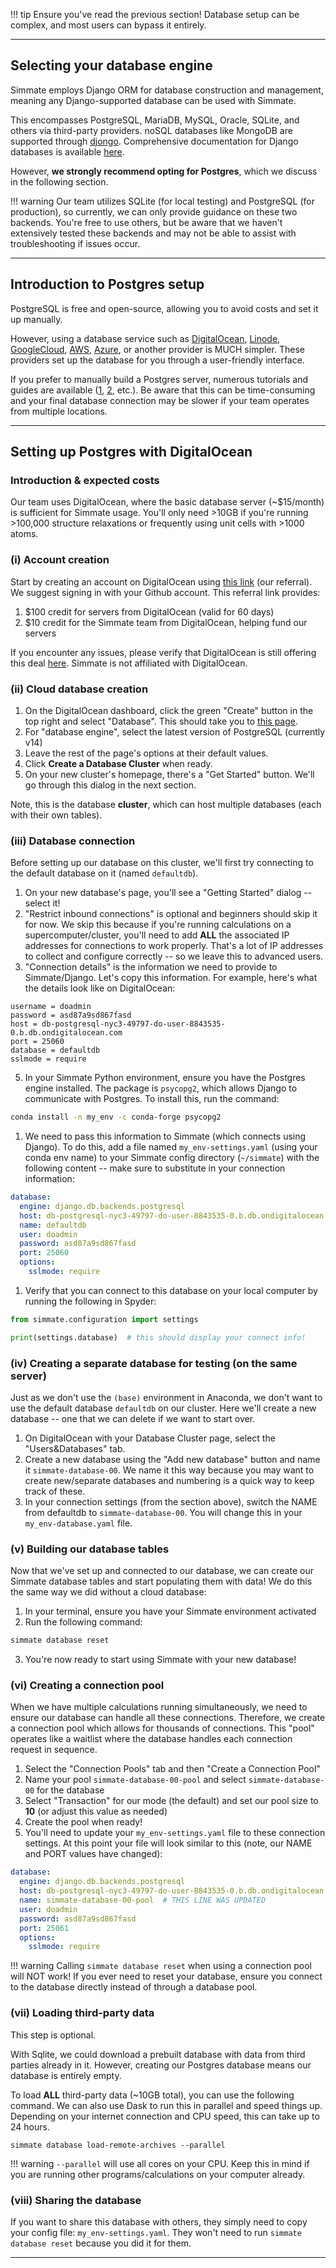 !!! tip
    Ensure you've read the previous section! Database setup can be complex, and most users can bypass it entirely.

-------------------------------------------------------------------------------

## Selecting your database engine

Simmate employs Django ORM for database construction and management, meaning any Django-supported database can be used with Simmate. 

This encompasses PostgreSQL, MariaDB, MySQL, Oracle, SQLite, and others via third-party providers. noSQL databases like MongoDB are supported through [djongo](https://github.com/nesdis/djongo). Comprehensive documentation for Django databases is available [here](https://docs.djangoproject.com/en/4.0/ref/databases/). 

However, **we strongly recommend opting for Postgres**, which we discuss in the following section.

!!! warning
    Our team utilizes SQLite (for local testing) and PostgreSQL (for production), so currently, we can only provide guidance on these two backends. You're free to use others, but be aware that we haven't extensively tested these backends and may not be able to assist with troubleshooting if issues occur.

-------------------------------------------------------------------------------

## Introduction to Postgres setup

PostgreSQL is free and open-source, allowing you to avoid costs and set it up manually.

However, using a database service such as [DigitalOcean](https://www.digitalocean.com/), [Linode](https://www.linode.com/), [GoogleCloud](https://cloud.google.com/), [AWS](https://aws.amazon.com), [Azure](https://azure.microsoft.com/), or another provider is MUCH simpler. These providers set up the database for you through a user-friendly interface.

If you prefer to manually build a Postgres server, numerous tutorials and guides are available ([1](https://www.postgresql.org/docs/current/tutorial.html), [2](https://www.prisma.io/dataguide/postgresql/setting-up-a-local-postgresql-database), etc.). Be aware that this can be time-consuming and your final database connection may be slower if your team operates from multiple locations. 

-------------------------------------------------------------------------------

## Setting up Postgres with DigitalOcean

### Introduction & expected costs

Our team uses DigitalOcean, where the basic database server (~$15/month) is sufficient for Simmate usage. You'll only need >10GB if you're running >100,000 structure relaxations or frequently using unit cells with >1000 atoms.

### (i) Account creation

Start by creating an account on DigitalOcean using [this link](https://m.do.co/c/8aeef2ea807c) (our referral). We suggest signing in with your Github account. This referral link provides:

1. $100 credit for servers from DigitalOcean (valid for 60 days)
2. $10 credit for the Simmate team from DigitalOcean, helping fund our servers

If you encounter any issues, please verify that DigitalOcean is still offering this deal [here](https://try.digitalocean.com/freetrialoffer/). Simmate is not affiliated with DigitalOcean.

### (ii) Cloud database creation

1. On the DigitalOcean dashboard, click the green "Create" button in the top right and select "Database". This should take you to [this page](https://cloud.digitalocean.com/databases/new).
2. For "database engine", select the latest version of PostgreSQL (currently v14)
3. Leave the rest of the page's options at their default values.
4. Click **Create a Database Cluster** when ready.
5. On your new cluster's homepage, there's a "Get Started" button. We'll go through this dialog in the next section.

Note, this is the database **cluster**, which can host multiple databases (each with their own tables).

### (iii) Database connection

Before setting up our database on this cluster, we'll first try connecting to the default database on it (named `defaultdb`).

1. On your new database's page, you'll see a "Getting Started" dialog -- select it!
2. "Restrict inbound connections" is optional and beginners should skip it for now. We skip this because if you're running calculations on a supercomputer/cluster, you'll need to add **ALL** the associated IP addresses for connections to work properly. That's a lot of IP addresses to collect and configure correctly -- so we leave this to advanced users.
3. "Connection details" is the information we need to provide to Simmate/Django. Let's copy this information. For example, here's what the details look like on DigitalOcean:
```
username = doadmin
password = asd87a9sd867fasd
host = db-postgresql-nyc3-49797-do-user-8843535-0.b.db.ondigitalocean.com
port = 25060
database = defaultdb
sslmode = require
```
5. In your Simmate Python environment, ensure you have the Postgres engine installed. The package is `psycopg2`, which allows Django to communicate with Postgres. To install this, run the command:
``` bash
conda install -n my_env -c conda-forge psycopg2
```

1. We need to pass this information to Simmate (which connects using Django). To do this, add a file named `my_env-settings.yaml` (using your conda env name) to your Simmate config directory (`~/simmate`) with the following content -- make sure to substitute in your connection information:
``` yaml
database:
  engine: django.db.backends.postgresql
  host: db-postgresql-nyc3-49797-do-user-8843535-0.b.db.ondigitalocean.com
  name: defaultdb
  user: doadmin
  password: asd87a9sd867fasd
  port: 25060
  options:
    sslmode: require
```
1. Verify that you can connect to this database on your local computer by running the following in Spyder:
``` python
from simmate.configuration import settings

print(settings.database)  # this should display your connect info!
```

### (iv) Creating a separate database for testing (on the same server)

Just as we don't use the `(base)` environment in Anaconda, we don't want to use the default database `defaultdb` on our cluster. Here we'll create a new database -- one that we can delete if we want to start over.

1. On DigitalOcean with your Database Cluster page, select the "Users&Databases" tab.
2. Create a new database using the "Add new database" button and name it `simmate-database-00`. We name it this way because you may want to create new/separate databases and numbering is a quick way to keep track of these.
3. In your connection settings (from the section above), switch the NAME from defaultdb to `simmate-database-00`. You will change this in your `my_env-database.yaml` file.

### (v) Building our database tables

Now that we've set up and connected to our database, we can create our Simmate database tables and start populating them with data! We do this the same way we did without a cloud database:

1. In your terminal, ensure you have your Simmate environment activated
2. Run the following command: 
``` bash
simmate database reset
```
3. You're now ready to start using Simmate with your new database!

### (vi) Creating a connection pool

When we have multiple calculations running simultaneously, we need to ensure our database can handle all these connections. Therefore, we create a connection pool which allows for thousands of connections. This "pool" operates like a waitlist where the database handles each connection request in sequence.

1. Select the "Connection Pools" tab and then "Create a Connection Pool"
2. Name your pool `simmate-database-00-pool` and select `simmate-database-00` for the database
3. Select "Transaction" for our mode (the default) and set our pool size to **10** (or adjust this value as needed)
4. Create the pool when ready!
5. You'll need to update your `my_env-settings.yaml` file to these connection settings. At this point your file will look similar to this (note, our NAME and PORT values have changed):
``` yaml
database:
  engine: django.db.backends.postgresql
  host: db-postgresql-nyc3-49797-do-user-8843535-0.b.db.ondigitalocean.com
  name: simmate-database-00-pool  # THIS LINE WAS UPDATED
  user: doadmin
  password: asd87a9sd867fasd
  port: 25061
  options:
    sslmode: require
```

!!! warning
    Calling `simmate database reset` when using a connection pool will NOT work!
    If you ever need to reset your database, ensure you connect to the database
    directly instead of through a database pool.

### (vii) Loading third-party data

This step is optional.

With Sqlite, we could download a prebuilt database with data from third parties already in it. However, creating our Postgres database means our database is entirely empty.

To load **ALL** third-party data (~10GB total), you can use the following command. We can also use Dask to run this in parallel and speed things up. Depending on your internet connection and CPU speed, this can take up to 24 hours.

``` shell
simmate database load-remote-archives --parallel
```

!!! warning
    `--parallel` will use all cores on your CPU. Keep this in mind if you are
    running other programs/calculations on your computer already.

### (viii) Sharing the database

If you want to share this database with others, they simply need to copy your config file: `my_env-settings.yaml`. They won't need to run `simmate database reset` because you did it for them.

-------------------------------------------------------------------------------
